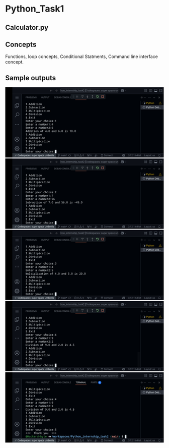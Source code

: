 # Python_Task1
## Calculator.py

## Concepts
Functions, 
loop concepts, 
Conditional Statments, 
Command line interface concept. 

## Sample outputs 
![screenshot](Screenshot_20250623-193458.jpg) 
![screenshot](Screenshot_20250623-193520.jpg) 
![screenshot](Screenshot_20250623-193440.jpg) 
![screenshot](Screenshot_20250623-193533.jpg) 
![screenshot](Screenshot_20250623-193541.jpg) 
